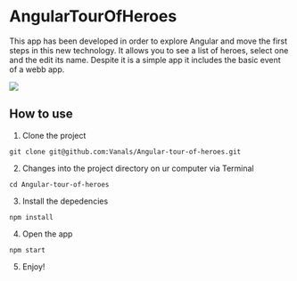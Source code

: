 # AngularTourOfHeroes

This app has been developed in order to explore Angular and move the first steps in this new technology. It allows you to see a list of heroes, select one and the edit its name. Despite it is a simple app it includes the basic event of a webb app.

![](https://cdn-images-1.medium.com/max/800/1*-CO6qCdutDswYXt4geZgjw.png)


## How to use

1) Clone the project
```
git clone git@github.com:Vanals/Angular-tour-of-heroes.git
```

2) Changes into the project directory on ur computer via Terminal
```
cd Angular-tour-of-heroes
```

3) Install the depedencies
```
npm install
```

4) Open the app
```
npm start
```

5) Enjoy!
